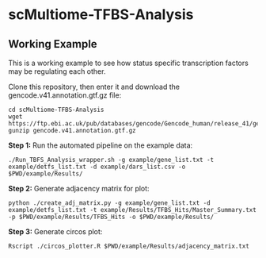 # scMultiome-TFBS-Analysis 

## Working Example

This is a working example to see how status specific transcription factors may be regulating each other.


Clone this repository, then enter it and download the gencode.v41.annotation.gtf.gz file:

    cd scMultiome-TFBS-Analysis 
    wget https://ftp.ebi.ac.uk/pub/databases/gencode/Gencode_human/release_41/gencode.v41.annotation.gtf.gz
    gunzip gencode.v41.annotation.gtf.gz
    
**Step 1:** Run the automated pipeline on the example data:

    ./Run_TBFS_Analysis_wrapper.sh -g example/gene_list.txt -t example/detfs_list.txt -d example/dars_list.csv -o $PWD/example/Results/

**Step 2:** Generate adjacency matrix for plot:

    python ./create_adj_matrix.py -g example/gene_list.txt -d example/detfs_list.txt -t example/Results/TFBS_Hits/Master_Summary.txt -p $PWD/example/Results/TFBS_Hits -o $PWD/example/Results/

**Step 3:** Generate circos plot:

    Rscript ./circos_plotter.R $PWD/example/Results/adjacency_matrix.txt


    


    

    
